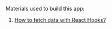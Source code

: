 Materials used to build this app:

1. [How to fetch data with React Hooks?](https://www.robinwieruch.de/react-hooks-fetch-data)